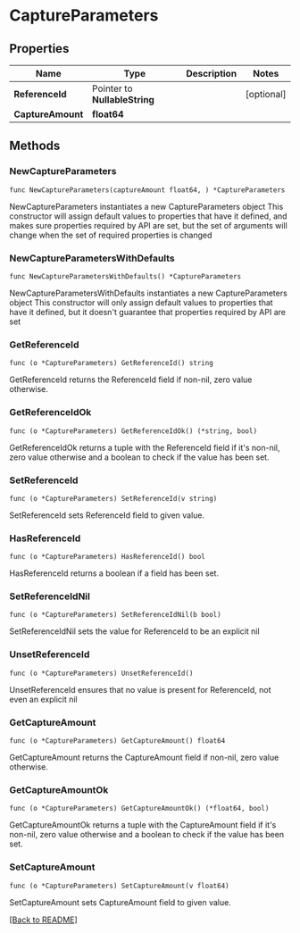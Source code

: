 # CaptureParameters

## Properties

Name | Type | Description | Notes
------------ | ------------- | ------------- | -------------
**ReferenceId** | Pointer to **NullableString** |  | [optional] 
**CaptureAmount** | **float64** |  | 

## Methods

### NewCaptureParameters

`func NewCaptureParameters(captureAmount float64, ) *CaptureParameters`

NewCaptureParameters instantiates a new CaptureParameters object
This constructor will assign default values to properties that have it defined,
and makes sure properties required by API are set, but the set of arguments
will change when the set of required properties is changed

### NewCaptureParametersWithDefaults

`func NewCaptureParametersWithDefaults() *CaptureParameters`

NewCaptureParametersWithDefaults instantiates a new CaptureParameters object
This constructor will only assign default values to properties that have it defined,
but it doesn't guarantee that properties required by API are set

### GetReferenceId

`func (o *CaptureParameters) GetReferenceId() string`

GetReferenceId returns the ReferenceId field if non-nil, zero value otherwise.

### GetReferenceIdOk

`func (o *CaptureParameters) GetReferenceIdOk() (*string, bool)`

GetReferenceIdOk returns a tuple with the ReferenceId field if it's non-nil, zero value otherwise
and a boolean to check if the value has been set.

### SetReferenceId

`func (o *CaptureParameters) SetReferenceId(v string)`

SetReferenceId sets ReferenceId field to given value.

### HasReferenceId

`func (o *CaptureParameters) HasReferenceId() bool`

HasReferenceId returns a boolean if a field has been set.

### SetReferenceIdNil

`func (o *CaptureParameters) SetReferenceIdNil(b bool)`

 SetReferenceIdNil sets the value for ReferenceId to be an explicit nil

### UnsetReferenceId
`func (o *CaptureParameters) UnsetReferenceId()`

UnsetReferenceId ensures that no value is present for ReferenceId, not even an explicit nil
### GetCaptureAmount

`func (o *CaptureParameters) GetCaptureAmount() float64`

GetCaptureAmount returns the CaptureAmount field if non-nil, zero value otherwise.

### GetCaptureAmountOk

`func (o *CaptureParameters) GetCaptureAmountOk() (*float64, bool)`

GetCaptureAmountOk returns a tuple with the CaptureAmount field if it's non-nil, zero value otherwise
and a boolean to check if the value has been set.

### SetCaptureAmount

`func (o *CaptureParameters) SetCaptureAmount(v float64)`

SetCaptureAmount sets CaptureAmount field to given value.



[[Back to README]](../../README.md)


